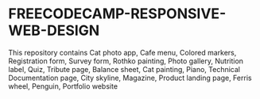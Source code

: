 # FREECODECAMP-RESPONSIVE-WEB-DESIGN
This repository contains Cat photo app, Cafe menu, Colored markers, Registration form, Survey form, Rothko painting, Photo gallery, Nutrition label, Quiz, Tribute page, Balance sheet, Cat painting, Piano, Technical Documentation page, City skyline, Magazine, Product landing page, Ferris wheel, Penguin, Portfolio website
